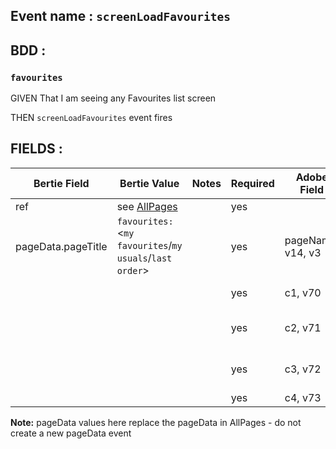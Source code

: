 ## Event name : `screenLoadFavourites`

## BDD :
### `favourites`
GIVEN That I am seeing any Favourites list screen

THEN `screenLoadFavourites` event fires

## FIELDS :

| Bertie Field | Bertie Value | Notes | Required | Adobe Field | Adobe Value / Syntax |
| --- | --- | --- | --- | --- | --- |
| ref | see [AllPages](../All/AllPages.md) | | yes | | |
| pageData.pageTitle | `favourites:`<`my favourites`/`my usuals`/`last order`> | | yes | pageName, v14, v3 | pageData.pageTitle |
| | | | yes | c1, v70 | pageData.pageTitle (1st part only) |
| | | | yes | c2, v71 | pageData.pageTitle (1st & second parts) |
| | | | yes | c3, v72 | pageData.pageTitle (1st, 2nd & 3rd parts) |
| | | | yes | c4, v73 | pageData.pageType |

**Note:** pageData values here replace the pageData in AllPages - do not create a new pageData event
